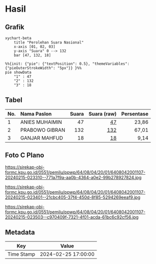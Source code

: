 # Hasil

## Grafik

```mermaid
xychart-beta
    title "Perolehan Suara Nasional"
    x-axis [01, 02, 03]
    y-axis "Suara" 0 --> 132
    bar [47, 132, 18]
```

```mermaid
%%{init: {"pie": {"textPosition": 0.5}, "themeVariables": {"pieOuterStrokeWidth": "5px"}} }%%
pie showData
    "1" : 47
    "2" : 132
    "3" : 18
```

## Tabel

| No. | Nama Paslon    | Suara | Suara (raw) | Persentase |
|:--- |:-------------- | -----:| -----------:| ----------:|
| 1   | ANIES MUHAIMIN | 47    | [47][p-1]   | 23,86      |
| 2   | PRABOWO GIBRAN | 132   | [132][p-2]  | 67,01      |
| 3   | GANJAR MAHFUD  | 18    | [18][p-3]   | 9,14       |


[p-1]: https://github.com/gigit-pemilu/pemilu-2024/blob/main/pilpres/hitung-suara/sub/64-kalimantan-timur/sub/08-kutai-timur/sub/04-sangatta-utara/sub/2001-sangatta-utara/sub/107-tps/sub/paslon-1.txt
[p-2]: https://github.com/gigit-pemilu/pemilu-2024/blob/main/pilpres/hitung-suara/sub/64-kalimantan-timur/sub/08-kutai-timur/sub/04-sangatta-utara/sub/2001-sangatta-utara/sub/107-tps/sub/paslon-2.txt
[p-3]: https://github.com/gigit-pemilu/pemilu-2024/blob/main/pilpres/hitung-suara/sub/64-kalimantan-timur/sub/08-kutai-timur/sub/04-sangatta-utara/sub/2001-sangatta-utara/sub/107-tps/sub/paslon-3.txt

## Foto C Plano

https://sirekap-obj-formc.kpu.go.id/0551/pemilu/ppwp/64/08/04/20/01/6408042001107-20240215-023310--771a7f9a-aa0b-4364-a0e2-99b278927824.jpg

https://sirekap-obj-formc.kpu.go.id/0551/pemilu/ppwp/64/08/04/20/01/6408042001107-20240215-023401--21cbc405-37f4-450d-8f85-5294269eeaf9.jpg

https://sirekap-obj-formc.kpu.go.id/0551/pemilu/ppwp/64/08/04/20/01/6408042001107-20240215-023503--c970409f-7321-4f01-acda-61bc6c92cf56.jpg


## Metadata

| Key        | Value               |
| ---------- | ------------------- |
| Time Stamp | 2024-02-25 17:00:00 |



